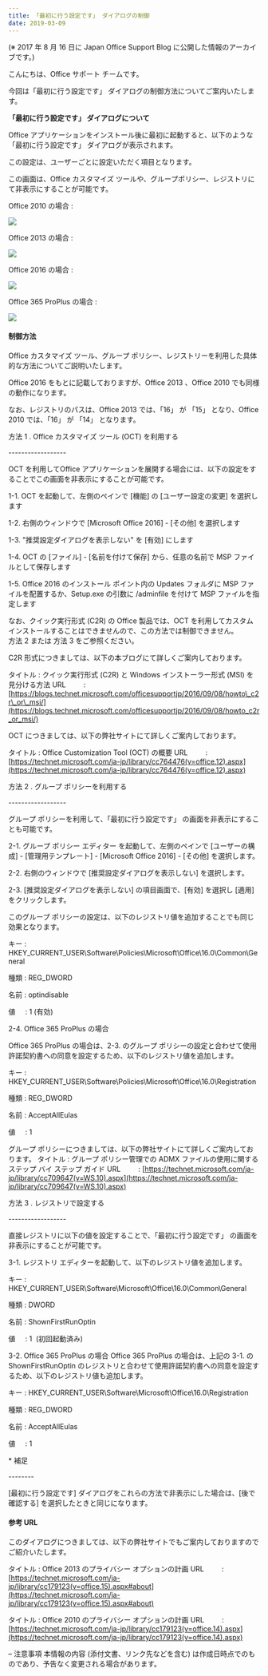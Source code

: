 ```yaml
---
title: 「最初に行う設定です」 ダイアログの制御
date: 2019-03-09
---
```


(※ 2017 年 8 月 16 日に Japan Office Support Blog に公開した情報のアーカイブです。)

こんにちは、Office サポート チームです。

今回は「最初に行う設定です」 ダイアログの制御方法についてご案内いたします。

**「最初に行う設定です」 ダイアログについて**

Office アプリケーションをインストール後に最初に起動すると、以下のような 「最初に行う設定です」 ダイアログが表示されます。

この設定は、ユーザーごとに設定いただく項目となります。

この画面は、Office カスタマイズ ツールや、グループポリシー、レジストリにて非表示にすることが可能です。

Office 2010 の場合 :

![](image1.png)

Office 2013 の場合 :

![](image2.png)

Office 2016 の場合 :

![](image3.png)

Office 365 ProPlus の場合 :

![](image4.png)

#### **制御方法**

Office カスタマイズ ツール、グループ ポリシー、レジストリーを利用した具体的な方法についてご説明いたします。

Office 2016 をもとに記載しておりますが、Office 2013 、Office 2010 でも同様の動作になります。

なお、レジストリのパスは、Office 2013 では、「16」 が 「15」 となり、Office 2010 では、「16」 が 「14」 となります。

方法 1 . Office カスタマイズ ツール (OCT) を利用する

\------------------

OCT を利用してOffice アプリケーションを展開する場合には、以下の設定をすることでこの画面を非表示にすることが可能です。

1-1. OCT を起動して、左側のペインで \[機能\] の \[ユーザー設定の変更\] を選択します

1-2. 右側のウィンドウで \[Microsoft Office 2016\] - \[その他\] を選択します

1-3. "推奨設定ダイアログを表示しない" を \[有効\] にします

1-4. OCT の \[ファイル\] - \[名前を付けて保存\] から、任意の名前で MSP ファイルとして保存します

1-5. Office 2016 のインストール ポイント内の Updates フォルダに MSP ファイルを配置するか、Setup.exe の引数に /adminfile を付けて MSP ファイルを指定します

なお、クイック実行形式 (C2R) の Office 製品では、OCT を利用してカスタム インストールすることはできませんので、この方法では制御できません。  
方法 2 または 方法 3 をご参照ください。  
  
C2R 形式につきましては、以下の本ブログにて詳しくご案内しております。

タイトル : クイック実行形式 (C2R) と Windows インストーラー形式 (MSI) を見分ける方法
URL         : [https://blogs.technet.microsoft.com/officesupportjp/2016/09/08/howto\_c2r\_or\_msi/](https://blogs.technet.microsoft.com/officesupportjp/2016/09/08/howto_c2r_or_msi/)

OCT につきましては、以下の弊社サイトにて詳しくご案内しております。

タイトル : Office Customization Tool (OCT) の概要
URL         : [https://technet.microsoft.com/ja-jp/library/cc764476(v=office.12).aspx](https://technet.microsoft.com/ja-jp/library/cc764476(v=office.12).aspx)


方法 2 . グループ ポリシーを利用する

\------------------

グループ ポリシーを利用して、「最初に行う設定です」 の画面を非表示にすることも可能です。

2-1. グループ ポリシー エディター を起動して、左側のペインで \[ユーザーの構成\] - \[管理用テンプレート\] - \[Microsoft Office 2016\] - \[その他\] を選択します。

2-2. 右側のウィンドウで \[推奨設定ダイアログを表示しない\] を選択します。

2-3. \[推奨設定ダイアログを表示しない\] の項目画面で、\[有効\] を選択し \[適用\] をクリックします。

このグループ ポリシーの設定は、以下のレジストリ値を追加することでも同じ効果となります。

 キー : HKEY\_CURRENT\_USER\\Software\\Policies\\Microsoft\\Office\\16.0\\Common\\General

 種類 : REG\_DWORD

 名前 : optindisable

 値     : 1 (有効)

2-4. Office 365 ProPlus の場合

Office 365 ProPlus の場合は、2-3. のグループ ポリシーの設定と合わせて使用許諾契約書への同意を設定するため、以下のレジストリ値を追加します。

 キー : HKEY\_CURRENT\_USER\\Software\\Policies\\Microsoft\\Office\\16.0\\Registration

 種類 : REG\_DWORD

 名前 : AcceptAllEulas

 値     : 1

グループ ポリシーにつきましては、以下の弊社サイトにて詳しくご案内しております。
タイトル : グループ ポリシー管理での ADMX ファイルの使用に関するステップ バイ ステップ ガイド
URL         : [https://technet.microsoft.com/ja-jp/library/cc709647(v=WS.10).aspx](https://technet.microsoft.com/ja-jp/library/cc709647(v=WS.10).aspx)


方法 3 . レジストリで設定する

\------------------

直接レジストリに以下の値を設定することで、「最初に行う設定です」 の画面を非表示にすることが可能です。

3-1. レジストリ エディターを起動して、以下のレジストリ値を追加します。

 キー : HKEY\_CURRENT\_USER\\Software\\Microsoft\\Office\\16.0\\Common\\General

 種類 : DWORD

 名前 : ShownFirstRunOptin

 値     : 1  (初回起動済み)

3-2. Office 365 ProPlus の場合 Office 365 ProPlus の場合は、上記の 3-1. の ShownFirstRunOptin のレジストリと合わせて使用許諾契約書への同意を設定するため、以下のレジストリ値も追加します。

 キー : HKEY\_CURRENT\_USER\\Software\\Microsoft\\Office\\16.0\\Registration

 種類 : REG\_DWORD

 名前 : AcceptAllEulas

 値     : 1

\* 補足

\--------

\[最初に行う設定です\] ダイアログをこれらの方法で非表示にした場合は、\[後で確認する\] を選択したときと同じになります。

#### **参考 URL**

このダイアログにつきましては、以下の弊社サイトでもご案内しておりますのでご紹介いたします。

タイトル : Office 2013 のプライバシー オプションの計画
URL         : [https://technet.microsoft.com/ja-jp/library/cc179123(v=office.15).aspx#about](https://technet.microsoft.com/ja-jp/library/cc179123(v=office.15).aspx#about)

タイトル : Office 2010 のプライバシー オプションの計画
URL         : [https://technet.microsoft.com/ja-jp/library/cc179123(v=office.14).aspx](https://technet.microsoft.com/ja-jp/library/cc179123(v=office.14).aspx)

– 注意事項 本情報の内容 (添付文書、リンク先などを含む) は作成日時点でのものであり、予告なく変更される場合があります。